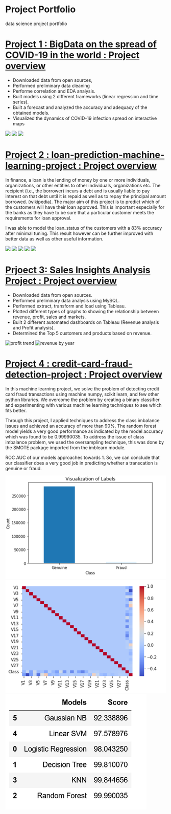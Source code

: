 # Project Portfolio
data science project portfolio
# [Project 1 : BigData on the spread of COVID-19 in the world : Project overview](https://github.com/MusaMasango/BigData-on-the-spread-of-COVID-19-in-the-world)
* Downloaded data from open sources,
* Performed preliminary data cleaning
* Performe correlation and EDA analysis.
* Built models using 2 different frameworks (linear regression and time series).
* Built a forecast and analyzed the accuracy and adequacy of the obtained models.
* Visualized the dynamics of COVID-19 infection spread on interactive maps

![](https://github.com/MusaMasango/Project-portfolio/blob/main/images/pivot%20table.png)
![](https://github.com/MusaMasango/Project-portfolio/blob/main/images/covid%20cases.png)
![](https://github.com/MusaMasango/Project-portfolio/blob/main/images/correlation%20matrix.png)



# [Project 2 : loan-prediction-machine-learning-project : Project overview](https://github.com/MusaMasango/loan-prediction-machine-learning-project)

In finance, a loan is the lending of money by one or more individuals, organizations, or other entities to other individuals, organizations etc. The recipient (i.e., the borrower) incurs a debt and is usually liable to pay interest on that debt until it is repaid as well as to repay the principal amount borrowed. (wikipedia). The major aim of this project is to predict which of the customers will have their loan approved. This is important especially for the banks as they have to be sure that a particular customer meets the requirements for loan approval. 
 
I was able to model the loan_status of the customers with a 83% accuracy after minimal tuning. This result however can be further improved with better data as well as other useful information.

![](https://github.com/MusaMasango/Project-portfolio/blob/main/images/bar%20graph.png)
![](https://github.com/MusaMasango/Project-portfolio/blob/main/images/correlation%20plot.png)
![](https://github.com/MusaMasango/Project-portfolio/blob/main/images/credit%20history.png)
![](https://github.com/MusaMasango/Project-portfolio/blob/main/images/loan%20amount.png)
![](https://github.com/MusaMasango/Project-portfolio/blob/main/images/applicant%20income.png)

# [Prjoect 3: Sales Insights Analysis Project : Project overview](https://github.com/MusaMasango/Sales-Insights-Project)
* Downloaded data from open sources.
* Performed preliminary data analysis using MySQL.
* Performed extract, transform and load using Tableau.
* Plotted different types of graphs to showing the relationship between revenue, profit, sales and markets.
* Built 2 different automated dashboards on Tableau (Revenue analysis and Profit analysis).
* Determined the Top 5 customers and products based on revenue.

![profit trend](https://github.com/MusaMasango/Sales-Insights-Project/blob/main/Profit%20trend.jpg)
![revenue by year](https://github.com/MusaMasango/Sales-Insights-Project/blob/main/Revenue%20by%20year.jpg)

# [Project 4 : credit-card-fraud-detection-project : Project overview](https://github.com/MusaMasango/Credit-Card-Fraud-Detection-Project)

In this machine learning project, we solve the problem of detecting credit card fraud transactions using machine numpy, scikit learn, and few other python libraries. We overcome the problem by creating a binary classifier and experimenting with various machine learning techniques to see which fits better.
 
Through this project, I applied techniques to address the class imbalance issues and achieved an accuracy of more than 90%. The random forest model yields a very good performance as indicated by the model accuracy which was found to be 0.99990035.
To address the issue of class imbalance problem, we used the oversampling technique, this was done by the SMOTE package imported from the imblearn module.

ROC AUC of our models approaches towards 1. So, we can conclude that our classifier does a very good job in predicting whether a transcation is genuine or fraud.

![bar graph](https://github.com/MusaMasango/Credit-Card-Fraud-Detection-Project/blob/main/labels%20bar%20graph.png)
![correlation matrix](https://github.com/MusaMasango/Credit-Card-Fraud-Detection-Project/blob/main/correlation%20matrix.png)
![model accuracy comparison](https://github.com/MusaMasango/Credit-Card-Fraud-Detection-Project/blob/main/model%20accuracy%20comparison%20table.png)


